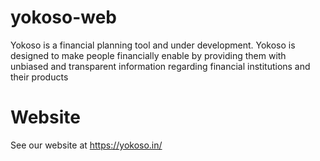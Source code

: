 # yokoso-web

Yokoso is a financial planning tool and under development. Yokoso is designed to make people financially enable by providing them with unbiased and transparent information regarding financial institutions and their products 

# Website
See our website at https://yokoso.in/
